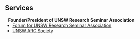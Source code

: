 ## Services

<h4 style="margin:0 10px 0;">Founder/President of UNSW Research Seminar Association</h4>

<ul style="margin:0 0 20px;">
  <li><a href="https://www.unswrsa.com/forum.php"><autocolor>Forum for UNSW Research Seminar Association</autocolor></a></li>
  <li><a href="https://www.arc.unsw.edu.au/get-involved/opportunity?name=Research%20Seminar%20Association"><autocolor>UNSW ARC Society</autocolor></a></li>
  
</ul>

